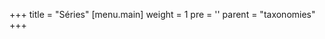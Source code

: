 +++
title = "Séries"
[menu.main]
  weight = 1
  pre = '<i class="fas fa-fw fa-columns"></i>'
  parent = "taxonomies"
+++
